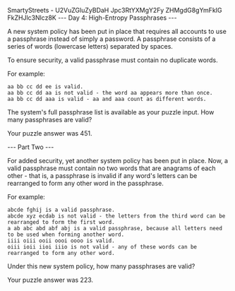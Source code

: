 SmartyStreets - U2VuZGluZyBDaH Jpc3RtYXMgY2Fy ZHMgdG8gYmFkIG FkZHJlc3Nlcz8K
--- Day 4: High-Entropy Passphrases ---

A new system policy has been put in place that requires all accounts to use a passphrase
instead of simply a password. A passphrase consists of a series of words (lowercase letters)
separated by spaces.

To ensure security, a valid passphrase must contain no duplicate words.

For example:

    aa bb cc dd ee is valid.
    aa bb cc dd aa is not valid - the word aa appears more than once.
    aa bb cc dd aaa is valid - aa and aaa count as different words.

The system's full passphrase list is available as your puzzle input. How many passphrases are valid?

Your puzzle answer was 451.

--- Part Two ---

For added security, yet another system policy has been put in place. Now, a valid passphrase
must contain no two words that are anagrams of each other - that is, a passphrase is invalid
if any word's letters can be rearranged to form any other word in the passphrase.

For example:

    abcde fghij is a valid passphrase.
    abcde xyz ecdab is not valid - the letters from the third word can be rearranged to form the first word.
    a ab abc abd abf abj is a valid passphrase, because all letters need to be used when forming another word.
    iiii oiii ooii oooi oooo is valid.
    oiii ioii iioi iiio is not valid - any of these words can be rearranged to form any other word.

Under this new system policy, how many passphrases are valid?

Your puzzle answer was 223.
